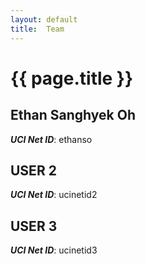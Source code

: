 ```yaml
---
layout: default
title:  Team
---
```


# {{ page.title }}


## Ethan Sanghyek Oh
***UCI Net ID***: ethanso

## USER 2
***UCI Net ID***: ucinetid2

## USER 3
***UCI Net ID***: ucinetid3
